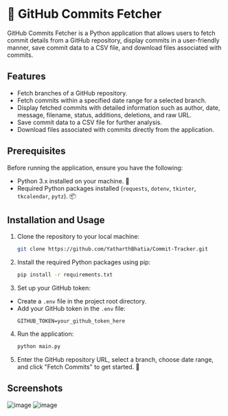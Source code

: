 # 🚀 GitHub Commits Fetcher

GitHub Commits Fetcher is a Python application that allows users to fetch commit details from a GitHub repository, display commits in a user-friendly manner, save commit data to a CSV file, and download files associated with commits.

## Features

- Fetch branches of a GitHub repository.
- Fetch commits within a specified date range for a selected branch.
- Display fetched commits with detailed information such as author, date, message, filename, status, additions, deletions, and raw URL.
- Save commit data to a CSV file for further analysis.
- Download files associated with commits directly from the application.

## Prerequisites

Before running the application, ensure you have the following:

- Python 3.x installed on your machine. 🐍
- Required Python packages installed (`requests`, `dotenv`, `tkinter`, `tkcalendar`, `pytz`). 📦

## Installation and Usage

1. Clone the repository to your local machine:
   ```bash
   git clone https://github.com/YatharthBhatia/Commit-Tracker.git

2. Install the required Python packages using pip:
   ```bash
   pip install -r requirements.txt

3. Set up your GitHub token:
- Create a `.env` file in the project root directory.
- Add your GitHub token in the `.env` file:
  ```
  GITHUB_TOKEN=your_github_token_here
  ```

4. Run the application:
   ```bash
   python main.py

5. Enter the GitHub repository URL, select a branch, choose date range, and click "Fetch Commits" to get started. 🚀

## Screenshots

![image](https://github.com/YatharthBhatia/Commit-Tracker/assets/124282341/5b20db90-a181-475f-9f11-3c6ec15b0bf1)
![image](https://github.com/YatharthBhatia/Commit-Tracker/assets/124282341/79f6ab71-a6cc-4ae0-acbb-57af84c481ed)

